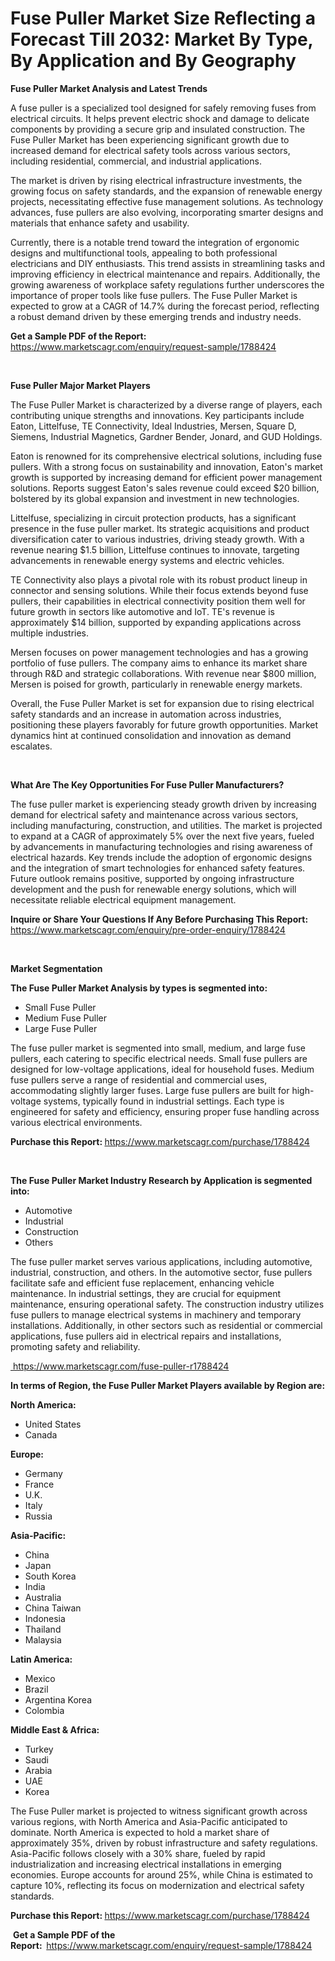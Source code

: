 <p><h1>Fuse Puller Market Size Reflecting a Forecast Till 2032: Market By Type, By Application and By Geography</h1></p><p><strong>Fuse Puller Market Analysis and Latest Trends</strong></p>
<p><p>A fuse puller is a specialized tool designed for safely removing fuses from electrical circuits. It helps prevent electric shock and damage to delicate components by providing a secure grip and insulated construction. The Fuse Puller Market has been experiencing significant growth due to increased demand for electrical safety tools across various sectors, including residential, commercial, and industrial applications. </p><p>The market is driven by rising electrical infrastructure investments, the growing focus on safety standards, and the expansion of renewable energy projects, necessitating effective fuse management solutions. As technology advances, fuse pullers are also evolving, incorporating smarter designs and materials that enhance safety and usability.</p><p>Currently, there is a notable trend toward the integration of ergonomic designs and multifunctional tools, appealing to both professional electricians and DIY enthusiasts. This trend assists in streamlining tasks and improving efficiency in electrical maintenance and repairs. Additionally, the growing awareness of workplace safety regulations further underscores the importance of proper tools like fuse pullers. The Fuse Puller Market is expected to grow at a CAGR of 14.7% during the forecast period, reflecting a robust demand driven by these emerging trends and industry needs.</p></p>
<p><strong>Get a Sample PDF of the Report:&nbsp;</strong> <a href="https://www.marketscagr.com/enquiry/request-sample/1788424?utm_campaign=3653&utm_medium=2&utm_source=Github&utm_content=ia&utm_term=16042025&utm_id=fuse-puller">https://www.marketscagr.com/enquiry/request-sample/1788424</a></p>
<p>&nbsp;</p>
<p><strong>Fuse Puller Major Market Players</strong></p>
<p><p>The Fuse Puller Market is characterized by a diverse range of players, each contributing unique strengths and innovations. Key participants include Eaton, Littelfuse, TE Connectivity, Ideal Industries, Mersen, Square D, Siemens, Industrial Magnetics, Gardner Bender, Jonard, and GUD Holdings. </p><p>Eaton is renowned for its comprehensive electrical solutions, including fuse pullers. With a strong focus on sustainability and innovation, Eaton's market growth is supported by increasing demand for efficient power management solutions. Reports suggest Eaton's sales revenue could exceed $20 billion, bolstered by its global expansion and investment in new technologies.</p><p>Littelfuse, specializing in circuit protection products, has a significant presence in the fuse puller market. Its strategic acquisitions and product diversification cater to various industries, driving steady growth. With a revenue nearing $1.5 billion, Littelfuse continues to innovate, targeting advancements in renewable energy systems and electric vehicles.</p><p>TE Connectivity also plays a pivotal role with its robust product lineup in connector and sensing solutions. While their focus extends beyond fuse pullers, their capabilities in electrical connectivity position them well for future growth in sectors like automotive and IoT. TE's revenue is approximately $14 billion, supported by expanding applications across multiple industries.</p><p>Mersen focuses on power management technologies and has a growing portfolio of fuse pullers. The company aims to enhance its market share through R&D and strategic collaborations. With revenue near $800 million, Mersen is poised for growth, particularly in renewable energy markets.</p><p>Overall, the Fuse Puller Market is set for expansion due to rising electrical safety standards and an increase in automation across industries, positioning these players favorably for future growth opportunities. Market dynamics hint at continued consolidation and innovation as demand escalates.</p></p>
<p>&nbsp;</p>
<p><strong>What Are The Key Opportunities For Fuse Puller Manufacturers?</strong></p>
<p><p>The fuse puller market is experiencing steady growth driven by increasing demand for electrical safety and maintenance across various sectors, including manufacturing, construction, and utilities. The market is projected to expand at a CAGR of approximately 5% over the next five years, fueled by advancements in manufacturing technologies and rising awareness of electrical hazards. Key trends include the adoption of ergonomic designs and the integration of smart technologies for enhanced safety features. Future outlook remains positive, supported by ongoing infrastructure development and the push for renewable energy solutions, which will necessitate reliable electrical equipment management.</p></p>
<p><strong>Inquire or Share Your Questions If Any Before Purchasing This Report:</strong> <a href="https://www.marketscagr.com/enquiry/pre-order-enquiry/1788424?utm_campaign=3653&utm_medium=2&utm_source=Github&utm_content=ia&utm_term=16042025&utm_id=fuse-puller">https://www.marketscagr.com/enquiry/pre-order-enquiry/1788424</a></p>
<p>&nbsp;</p>
<p><strong>Market Segmentation</strong></p>
<p><strong>The Fuse Puller Market Analysis by types is segmented into:</strong></p>
<p><ul><li>Small Fuse Puller</li><li>Medium Fuse Puller</li><li>Large Fuse Puller</li></ul></p>
<p><p>The fuse puller market is segmented into small, medium, and large fuse pullers, each catering to specific electrical needs. Small fuse pullers are designed for low-voltage applications, ideal for household fuses. Medium fuse pullers serve a range of residential and commercial uses, accommodating slightly larger fuses. Large fuse pullers are built for high-voltage systems, typically found in industrial settings. Each type is engineered for safety and efficiency, ensuring proper fuse handling across various electrical environments.</p></p>
<p><strong>Purchase this Report:&nbsp;</strong><a href="https://www.marketscagr.com/purchase/1788424?utm_campaign=3653&utm_medium=2&utm_source=Github&utm_content=ia&utm_term=16042025&utm_id=fuse-puller">https://www.marketscagr.com/purchase/1788424</a></p>
<p>&nbsp;</p>
<p><strong>The Fuse Puller Market Industry Research by Application is segmented into:</strong></p>
<p><ul><li>Automotive</li><li>Industrial</li><li>Construction</li><li>Others</li></ul></p>
<p><p>The fuse puller market serves various applications, including automotive, industrial, construction, and others. In the automotive sector, fuse pullers facilitate safe and efficient fuse replacement, enhancing vehicle maintenance. In industrial settings, they are crucial for equipment maintenance, ensuring operational safety. The construction industry utilizes fuse pullers to manage electrical systems in machinery and temporary installations. Additionally, in other sectors such as residential or commercial applications, fuse pullers aid in electrical repairs and installations, promoting safety and reliability.</p></p>
<p><a href="https://www.marketscagr.com/fuse-puller-r1788424?utm_campaign=3653&utm_medium=2&utm_source=Github&utm_content=ia&utm_term=16042025&utm_id=fuse-puller">&nbsp;https://www.marketscagr.com/fuse-puller-r1788424</a></p>
<p><strong>In terms of Region, the Fuse Puller Market Players available by Region are:</strong></p>
<p>
    <p> <strong> North America: </strong>
        <ul>
            <li>United States</li>
            <li>Canada</li>
        </ul>
        </p> 
    <p> <strong> Europe: </strong>
        <ul>
            <li>Germany</li>
            <li>France</li>
            <li>U.K.</li>
            <li>Italy</li>
            <li>Russia</li>
        </ul>
        </p> 
    <p> <strong> Asia-Pacific: </strong>
        <ul>
            <li>China</li>
            <li>Japan</li>
            <li>South Korea</li>
            <li>India</li>
            <li>Australia</li>
            <li>China Taiwan</li>
            <li>Indonesia</li>
            <li>Thailand</li>
            <li>Malaysia</li>
        </ul>
        </p> 
    <p> <strong> Latin America: </strong>
        <ul>
            <li>Mexico</li>
            <li>Brazil</li>
            <li>Argentina Korea</li>
            <li>Colombia</li>
        </ul>
        </p> 
    <p> <strong> Middle East & Africa: </strong>
        <ul>
            <li>Turkey</li>
            <li>Saudi</li>
            <li>Arabia</li>
            <li>UAE</li>
            <li>Korea</li>
        </ul>
    </p>
    </p>
<p><p>The Fuse Puller market is projected to witness significant growth across various regions, with North America and Asia-Pacific anticipated to dominate. North America is expected to hold a market share of approximately 35%, driven by robust infrastructure and safety regulations. Asia-Pacific follows closely with a 30% share, fueled by rapid industrialization and increasing electrical installations in emerging economies. Europe accounts for around 25%, while China is estimated to capture 10%, reflecting its focus on modernization and electrical safety standards.</p></p>
<p><strong>Purchase this Report: </strong><a href="https://www.marketscagr.com/purchase/1788424?utm_campaign=3653&utm_medium=2&utm_source=Github&utm_content=ia&utm_term=16042025&utm_id=fuse-puller">https://www.marketscagr.com/purchase/1788424</a></p>
<p>&nbsp;<strong>Get a Sample PDF of the Report:&nbsp;&nbsp;</strong><a href="https://www.marketscagr.com/enquiry/request-sample/1788424?utm_campaign=3653&utm_medium=2&utm_source=Github&utm_content=ia&utm_term=16042025&utm_id=fuse-puller">https://www.marketscagr.com/enquiry/request-sample/1788424</a></p>
<p><strong></strong></p>
<p><p></p><p></p><p></p></p>